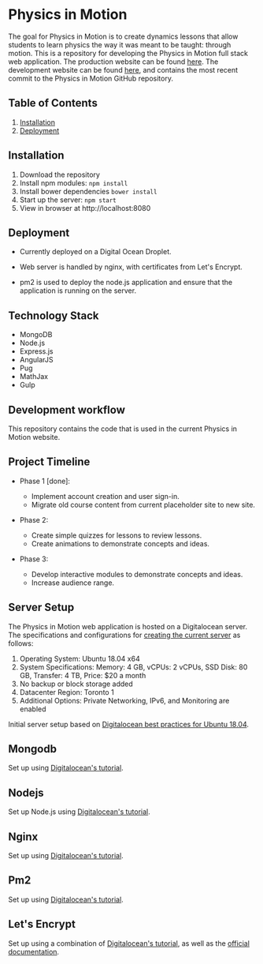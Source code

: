 # Physics in Motion

The goal for Physics in Motion is to create dynamics lessons that allow students to learn physics the way it was meant to be taught: through motion. This is a repository for developing the Physics in Motion full stack web application. The production website can be found [here](https://physicsinmotion.ca). The development website can be found [here](https://dev.physicsinmotion.ca), and contains the most recent commit to the Physics in Motion GitHub repository.

## Table of Contents

1. [Installation](#installation)
2. [Deployment](#deployment)

## Installation

1. Download the repository
2. Install npm modules: `npm install`
3. Install bower dependencies `bower install`
4. Start up the server: `npm start`
5. View in browser at http://localhost:8080

## Deployment

* Currently deployed on a Digital Ocean Droplet.

* Web server is handled by nginx, with certificates from Let's Encrypt.

* pm2 is used to deploy the node.js application and ensure that the application is running on the server.

## Technology Stack

* MongoDB
* Node.js
* Express.js
* AngularJS
* Pug
* MathJax
* Gulp

## Development workflow

This repository contains the code that is used in the current Physics in Motion website.

## Project Timeline

* Phase 1 [done]:
  * Implement account creation and user sign-in.
  * Migrate old course content from current placeholder site to new site.

* Phase 2:
  * Create simple quizzes for lessons to review lessons.
  * Create animations to demonstrate concepts and ideas.

* Phase 3:
  * Develop interactive modules to demonstrate concepts and ideas.
  * Increase audience range.

## Server Setup

The Physics in Motion web application is hosted on a Digitalocean server. The specifications and configurations for [creating the current server](https://www.digitalocean.com/docs/droplets/how-to/create/) as follows:

1. Operating System: Ubuntu 18.04 x64
2. System Specifications: Memory: 4 GB, vCPUs: 2 vCPUs, SSD Disk: 80 GB, Transfer: 4 TB, Price: $20 a month
3. No backup or block storage added
4. Datacenter Region: Toronto 1
5. Additional Options: Private Networking, IPv6, and Monitoring are enabled

Initial server setup based on [Digitalocean best practices for Ubuntu 18.04](https://www.digitalocean.com/community/tutorials/initial-server-setup-with-ubuntu-18-04).

## Mongodb

Set up using [Digitalocean's tutorial](https://www.digitalocean.com/community/tutorials/how-to-install-mongodb-on-ubuntu-18-04).

## Nodejs

Set up Node.js using [Digitalocean's tutorial](https://www.digitalocean.com/community/tutorials/how-to-install-node-js-on-ubuntu-18-04).

## Nginx

Set up using [Digitalocean's tutorial](https://www.digitalocean.com/community/tutorials/how-to-install-nginx-on-ubuntu-18-04).

## Pm2

Set up using [Digitalocean's tutorial](https://www.digitalocean.com/community/tutorials/how-to-set-up-a-node-js-application-for-production-on-ubuntu-18-04#step-3-%E2%80%94-installing-pm2).

## Let's Encrypt

Set up using a combination of [Digitalocean's tutorial](https://www.digitalocean.com/community/tutorials/how-to-secure-nginx-with-let-s-encrypt-on-ubuntu-18-04), as well as the [official documentation](https://certbot.eff.org/lets-encrypt/ubuntubionic-nginx).
